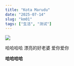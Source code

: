 ```yaml
---
title: "Kota Marudu"
date: "2025-07-14"
slug: "km01"
tags: ["生活", "测试"]
---
```

![](https://prod-files-secure.s3.us-west-2.amazonaws.com/112d0858-5090-4d34-a606-b75eb8d65fd2/c7b45876-473c-4fb6-85d3-cb84a84bfc51/1000201235.jpg?X-Amz-Algorithm=AWS4-HMAC-SHA256&X-Amz-Content-Sha256=UNSIGNED-PAYLOAD&X-Amz-Credential=ASIAZI2LB4666YLWFKAH%2F20250725%2Fus-west-2%2Fs3%2Faws4_request&X-Amz-Date=20250725T074657Z&X-Amz-Expires=3600&X-Amz-Security-Token=IQoJb3JpZ2luX2VjEBcaCXVzLXdlc3QtMiJGMEQCIHDhWg88H7km%2B4ygdddBztxCU3TCmAtbx9v8fDdxXuQYAiBeVADQzyfyDLt6mh0%2FzRLwULVMhgcZmeIk%2FNiLDQbrEyr%2FAwhAEAAaDDYzNzQyMzE4MzgwNSIMnWBo7%2Bquno5chbEAKtwDnpHaNWWA%2BIwLE%2Fhf%2FD%2Ffoz6w%2BV%2FB13T3HNGyeLj5yKnaWz1ap1NGFIexav3ykrGgrUXk6Rt0k1yTODOdbVbsJEu%2Bciy%2F0p94updPEPveTJBLaTDXz7FEZzbI1dXvv0FCrJ44sHdu65RjNSqXFW5fbLppwnTOM9Wnu%2FJLMH4Z%2BU%2FE24a6ZBoyzQw4S5w6CiPEM9R0O%2Bl%2BT1eYjaQ7%2F8sOeZP0OSaSTHGASOXWjjPcrF6fhtJsdQYWPLSnB5YYrRI15JoEQHabl%2FoP0uhO5Z7l1dRdoAUKoaO9JUdlZeGwsJ7rC8GLPCO9JSM%2FuGme%2BPtMVNJoA2FkzCP9ERsVzF2eiY1waJPId5rwl7tTnXZ9%2FbM2NEyTDeSNjRNOQ1v8Twqhseln2ukjfEmHey09RRAikYkNXg7FOjkchhNWQMZ0tZ0Q3ogq%2F9XxTgAo%2BFxTtKdV4OR24IAt1AMcI2xArvHiXVwb2hx9xN3aAAXujI17hSiJnQDbRu1MzU41A1IqRk8Fv9fDP5cftNb9%2FtrSyDKX1R2NuauhRyoQPbSRO3BOGH8%2FSJZEAgmHHvkeERYTuEI0uYu2%2BJohzuS74T6ImYolT75AX3TkqNdYrrTFESqRVdOk1fwFcOPes4qrO%2B8woM6MxAY6pgGEeAzQ6JERo9yLxu3EyTMw50n0Hd5KqJveqhU7v0ksdQ8Pv3TlpePiImAIhrHPoC8TtYDZOzaLswfkxFQSXgSZWIp5uMqGInCBMujJNxeq9Ip3DvmwjAbhVkNzbb9w8AEIwqy5aCwFtNJt4IA%2BrCxnBWIaXey%2BzlK3ejnUjXITeoIplh%2FMJONZk%2FlX7Iuw7BQ5xG%2BZTOLEPp2JAhmUXzVwnDYOp1EE&X-Amz-Signature=06ba5b788b42a6c9213277b55d5fe4cfa58a124128928ba04a3973db69065dc1&X-Amz-SignedHeaders=host&x-amz-checksum-mode=ENABLED&x-id=GetObject)


哈哈哈哈  漂亮的好老婆  爱你爱你


**哈哈哈哈**

